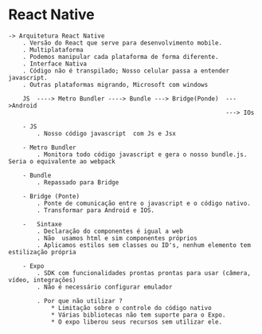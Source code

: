 # React Native

    -> Arquitetura React Native
        . Versão do React que serve para desenvolvimento mobile.
        . Multiplataforma
        . Podemos manipular cada plataforma de forma diferente.
        . Interface Nativa
        . Código não é transpilado; Nosso celular passa a entender javascript.
        . Outras plataformas migrando, Microsoft com windows

        JS  ----> Metro Bundler ----> Bundle ---> Bridge(Ponde)  --->Android
                                                                 ---> IOs

        - JS  
            . Nosso código javascript  com Js e Jsx                                                            
        
        - Metro Bundler     
            . Monitora todo código javascript e gera o nosso bundle.js. Seria o equivalente ao webpack

        - Bundle
            . Repassado para Bridge     

        - Bridge (Ponte)
            . Ponte de comunicação entre o javascript e o código nativo.
            . Transformar para Android e IOS.

        -   Sintaxe 
            . Declaração do componentes é igual a web
            . Não  usamos html e sim componentes próprios
            . Aplicamos estilos sem classes ou ID's, nenhum elemento tem estilização própria

        - Expo 
            . SDK com funcionalidades prontas prontas para usar (câmera, vídeo, integrações)
            . Não é necessário configurar emulador
            
            . Por que não utilizar ?
                * Limitação sobre o controle do código nativo
                * Várias bibliotecas não tem suporte para o Expo.
                * O expo liberou seus recursos sem utilizar ele.




